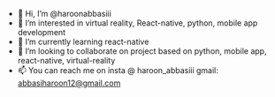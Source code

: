 - 👋 Hi, I’m @haroonabbasiii
- 👀 I’m interested in virtual reality, React-native, python, mobile app development
- 🌱 I’m currently learning react-native
- 💞️ I’m looking to collaborate on project based on python, mobile app, react-native, virtual-reality
- 📫 You can reach me on insta @ haroon_abbasiii gmail: abbasiharoon12@gmail.com
